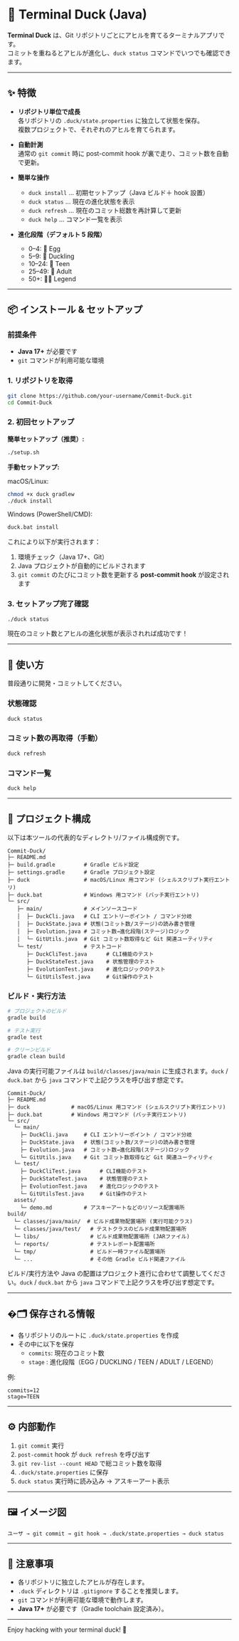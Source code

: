 # 🦆 Terminal Duck (Java)

**Terminal Duck** は、Git リポジトリごとにアヒルを育てるターミナルアプリです。  
コミットを重ねるとアヒルが進化し、`duck status` コマンドでいつでも確認できます。

---

## ✨ 特徴

- **リポジトリ単位で成長**  
  各リポジトリの `.duck/state.properties` に独立して状態を保存。  
  複数プロジェクトで、それぞれのアヒルを育てられます。

- **自動計測**  
  通常の `git commit` 時に post-commit hook が裏で走り、コミット数を自動で更新。

- **簡単な操作**

  - `duck install` … 初期セットアップ（Java ビルド＋ hook 設置）
  - `duck status` … 現在の進化状態を表示
  - `duck refresh` … 現在のコミット総数を再計算して更新
  - `duck help` … コマンド一覧を表示

- **進化段階（デフォルト 5 段階）**
  - 0–4: 🥚 Egg
  - 5–9: 🐣 Duckling
  - 10–24: 🦆 Teen
  - 25–49: 🦆 Adult
  - 50+: 🦆✨ Legend

---

## 📦 インストール & セットアップ

### 前提条件

- **Java 17+** が必要です
- `git` コマンドが利用可能な環境

### 1. リポジトリを取得

```bash
git clone https://github.com/your-username/Commit-Duck.git
cd Commit-Duck
```

### 2. 初回セットアップ

**簡単セットアップ（推奨）:**

```bash
./setup.sh
```

**手動セットアップ:**

macOS/Linux:

```bash
chmod +x duck gradlew
./duck install
```

Windows (PowerShell/CMD):

```bat
duck.bat install
```

これにより以下が実行されます：

1. 環境チェック（Java 17+、Git）
2. Java プロジェクトが自動的にビルドされます
3. `git commit` のたびにコミット数を更新する **post-commit hook** が設定されます

### 3. セットアップ完了確認

```bash
./duck status
```

現在のコミット数とアヒルの進化状態が表示されれば成功です！

---

## 🚀 使い方

普段通りに開発・コミットしてください。

### 状態確認

```bash
duck status
```

### コミット数の再取得（手動）

```bash
duck refresh
```

### コマンド一覧

```bash
duck help
```

---

## 📁 プロジェクト構成

以下は本ツールの代表的なディレクトリ/ファイル構成例です。

```
Commit-Duck/
├─ README.md
├─ build.gradle         # Gradle ビルド設定
├─ settings.gradle      # Gradle プロジェクト設定
├─ duck                 # macOS/Linux 用コマンド (シェルスクリプト実行エントリ)
├─ duck.bat             # Windows 用コマンド (バッチ実行エントリ)
└─ src/
   ├─ main/             # メインソースコード
   │  ├─ DuckCli.java   # CLI エントリーポイント / コマンド分岐
   │  ├─ DuckState.java # 状態(コミット数/ステージ)の読み書き管理
   │  ├─ Evolution.java # コミット数→進化段階(ステージ)ロジック
   │  └─ GitUtils.java  # Git コミット数取得など Git 関連ユーティリティ
   └─ test/             # テストコード
      ├─ DuckCliTest.java      # CLI機能のテスト
      ├─ DuckStateTest.java    # 状態管理のテスト
      ├─ EvolutionTest.java    # 進化ロジックのテスト
      └─ GitUtilsTest.java     # Git操作のテスト
```

### ビルド・実行方法

```bash
# プロジェクトのビルド
gradle build

# テスト実行
gradle test

# クリーンビルド
gradle clean build
```

Java の実行可能ファイルは `build/classes/java/main` に生成されます。`duck` / `duck.bat` から `java` コマンドで上記クラスを呼び出す想定です。

```
Commit-Duck/
├─ README.md
├─ duck             # macOS/Linux 用コマンド (シェルスクリプト実行エントリ)
├─ duck.bat         # Windows 用コマンド (バッチ実行エントリ)
└─ src/
  └─ main/
    ├─ DuckCli.java     # CLI エントリーポイント / コマンド分岐
    ├─ DuckState.java   # 状態(コミット数/ステージ)の読み書き管理
    ├─ Evolution.java   # コミット数→進化段階(ステージ)ロジック
    └─ GitUtils.java    # Git コミット数取得など Git 関連ユーティリティ
  └─ test/
    ├─ DuckCliTest.java      # CLI機能のテスト
    ├─ DuckStateTest.java    # 状態管理のテスト
    ├─ EvolutionTest.java    # 進化ロジックのテスト
    └─ GitUtilsTest.java     # Git操作のテスト
  assets/
    └─ demo.md          # アスキーアートなどのリソース配置場所
build/
  └─ classes/java/main/  # ビルド成果物配置場所 (実行可能クラス)
  └─ classes/java/test/   # テストクラスのビルド成果物配置場所
  └─ libs/                # ビルド成果物配置場所 (JARファイル)
  └─ reports/             # テストレポート配置場所
  └─ tmp/                 # ビルド一時ファイル配置場所
  └─ ...                  # その他 Gradle ビルド関連ファイル
```

ビルド/実行方法や Java の配置はプロジェクト進行に合わせて調整してください。`duck` / `duck.bat` から `java` コマンドで上記クラスを呼び出す想定です。

---

## �🗂️ 保存される情報

- 各リポジトリのルートに `.duck/state.properties` を作成
- その中に以下を保存
  - `commits`: 現在のコミット数
  - `stage` : 進化段階（EGG / DUCKLING / TEEN / ADULT / LEGEND）

例:

```properties
commits=12
stage=TEEN
```

---

## ⚙️ 内部動作

1. `git commit` 実行
2. `post-commit` hook が `duck refresh` を呼び出す
3. `git rev-list --count HEAD` で総コミット数を取得
4. `.duck/state.properties` に保存
5. `duck status` 実行時に読み込み → アスキーアート表示

---

## 🖼️ イメージ図

```
ユーザ → git commit → git hook → .duck/state.properties → duck status
```

---

## 📝 注意事項

- 各リポジトリに独立したアヒルが存在します。
- `.duck` ディレクトリは `.gitignore` することを推奨します。
- `git` コマンドが利用可能な環境で動作します。
- **Java 17+** が必要です（Gradle toolchain 設定済み）。

---

Enjoy hacking with your terminal duck! 🦆

